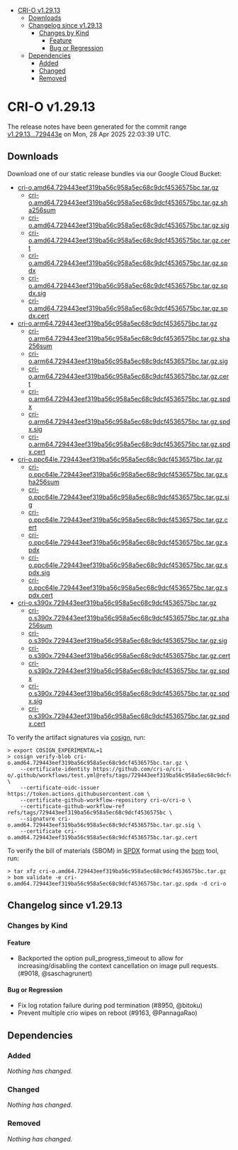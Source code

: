 - [CRI-O v1.29.13](#cri-o-v12913)
  - [Downloads](#downloads)
  - [Changelog since v1.29.13](#changelog-since-v12913)
    - [Changes by Kind](#changes-by-kind)
      - [Feature](#feature)
      - [Bug or Regression](#bug-or-regression)
  - [Dependencies](#dependencies)
    - [Added](#added)
    - [Changed](#changed)
    - [Removed](#removed)

# CRI-O v1.29.13

The release notes have been generated for the commit range
[v1.29.13...729443e](https://github.com/cri-o/cri-o/compare/v1.29.13...v1.29.13) on Mon, 28 Apr 2025 22:03:39 UTC.

## Downloads

Download one of our static release bundles via our Google Cloud Bucket:

- [cri-o.amd64.729443eef319ba56c958a5ec68c9dcf4536575bc.tar.gz](https://storage.googleapis.com/cri-o/artifacts/cri-o.amd64.729443eef319ba56c958a5ec68c9dcf4536575bc.tar.gz)
  - [cri-o.amd64.729443eef319ba56c958a5ec68c9dcf4536575bc.tar.gz.sha256sum](https://storage.googleapis.com/cri-o/artifacts/cri-o.amd64.729443eef319ba56c958a5ec68c9dcf4536575bc.tar.gz.sha256sum)
  - [cri-o.amd64.729443eef319ba56c958a5ec68c9dcf4536575bc.tar.gz.sig](https://storage.googleapis.com/cri-o/artifacts/cri-o.amd64.729443eef319ba56c958a5ec68c9dcf4536575bc.tar.gz.sig)
  - [cri-o.amd64.729443eef319ba56c958a5ec68c9dcf4536575bc.tar.gz.cert](https://storage.googleapis.com/cri-o/artifacts/cri-o.amd64.729443eef319ba56c958a5ec68c9dcf4536575bc.tar.gz.cert)
  - [cri-o.amd64.729443eef319ba56c958a5ec68c9dcf4536575bc.tar.gz.spdx](https://storage.googleapis.com/cri-o/artifacts/cri-o.amd64.729443eef319ba56c958a5ec68c9dcf4536575bc.tar.gz.spdx)
  - [cri-o.amd64.729443eef319ba56c958a5ec68c9dcf4536575bc.tar.gz.spdx.sig](https://storage.googleapis.com/cri-o/artifacts/cri-o.amd64.729443eef319ba56c958a5ec68c9dcf4536575bc.tar.gz.spdx.sig)
  - [cri-o.amd64.729443eef319ba56c958a5ec68c9dcf4536575bc.tar.gz.spdx.cert](https://storage.googleapis.com/cri-o/artifacts/cri-o.amd64.729443eef319ba56c958a5ec68c9dcf4536575bc.tar.gz.spdx.cert)
- [cri-o.arm64.729443eef319ba56c958a5ec68c9dcf4536575bc.tar.gz](https://storage.googleapis.com/cri-o/artifacts/cri-o.arm64.729443eef319ba56c958a5ec68c9dcf4536575bc.tar.gz)
  - [cri-o.arm64.729443eef319ba56c958a5ec68c9dcf4536575bc.tar.gz.sha256sum](https://storage.googleapis.com/cri-o/artifacts/cri-o.arm64.729443eef319ba56c958a5ec68c9dcf4536575bc.tar.gz.sha256sum)
  - [cri-o.arm64.729443eef319ba56c958a5ec68c9dcf4536575bc.tar.gz.sig](https://storage.googleapis.com/cri-o/artifacts/cri-o.arm64.729443eef319ba56c958a5ec68c9dcf4536575bc.tar.gz.sig)
  - [cri-o.arm64.729443eef319ba56c958a5ec68c9dcf4536575bc.tar.gz.cert](https://storage.googleapis.com/cri-o/artifacts/cri-o.arm64.729443eef319ba56c958a5ec68c9dcf4536575bc.tar.gz.cert)
  - [cri-o.arm64.729443eef319ba56c958a5ec68c9dcf4536575bc.tar.gz.spdx](https://storage.googleapis.com/cri-o/artifacts/cri-o.arm64.729443eef319ba56c958a5ec68c9dcf4536575bc.tar.gz.spdx)
  - [cri-o.arm64.729443eef319ba56c958a5ec68c9dcf4536575bc.tar.gz.spdx.sig](https://storage.googleapis.com/cri-o/artifacts/cri-o.arm64.729443eef319ba56c958a5ec68c9dcf4536575bc.tar.gz.spdx.sig)
  - [cri-o.arm64.729443eef319ba56c958a5ec68c9dcf4536575bc.tar.gz.spdx.cert](https://storage.googleapis.com/cri-o/artifacts/cri-o.arm64.729443eef319ba56c958a5ec68c9dcf4536575bc.tar.gz.spdx.cert)
- [cri-o.ppc64le.729443eef319ba56c958a5ec68c9dcf4536575bc.tar.gz](https://storage.googleapis.com/cri-o/artifacts/cri-o.ppc64le.729443eef319ba56c958a5ec68c9dcf4536575bc.tar.gz)
  - [cri-o.ppc64le.729443eef319ba56c958a5ec68c9dcf4536575bc.tar.gz.sha256sum](https://storage.googleapis.com/cri-o/artifacts/cri-o.ppc64le.729443eef319ba56c958a5ec68c9dcf4536575bc.tar.gz.sha256sum)
  - [cri-o.ppc64le.729443eef319ba56c958a5ec68c9dcf4536575bc.tar.gz.sig](https://storage.googleapis.com/cri-o/artifacts/cri-o.ppc64le.729443eef319ba56c958a5ec68c9dcf4536575bc.tar.gz.sig)
  - [cri-o.ppc64le.729443eef319ba56c958a5ec68c9dcf4536575bc.tar.gz.cert](https://storage.googleapis.com/cri-o/artifacts/cri-o.ppc64le.729443eef319ba56c958a5ec68c9dcf4536575bc.tar.gz.cert)
  - [cri-o.ppc64le.729443eef319ba56c958a5ec68c9dcf4536575bc.tar.gz.spdx](https://storage.googleapis.com/cri-o/artifacts/cri-o.ppc64le.729443eef319ba56c958a5ec68c9dcf4536575bc.tar.gz.spdx)
  - [cri-o.ppc64le.729443eef319ba56c958a5ec68c9dcf4536575bc.tar.gz.spdx.sig](https://storage.googleapis.com/cri-o/artifacts/cri-o.ppc64le.729443eef319ba56c958a5ec68c9dcf4536575bc.tar.gz.spdx.sig)
  - [cri-o.ppc64le.729443eef319ba56c958a5ec68c9dcf4536575bc.tar.gz.spdx.cert](https://storage.googleapis.com/cri-o/artifacts/cri-o.ppc64le.729443eef319ba56c958a5ec68c9dcf4536575bc.tar.gz.spdx.cert)
- [cri-o.s390x.729443eef319ba56c958a5ec68c9dcf4536575bc.tar.gz](https://storage.googleapis.com/cri-o/artifacts/cri-o.s390x.729443eef319ba56c958a5ec68c9dcf4536575bc.tar.gz)
  - [cri-o.s390x.729443eef319ba56c958a5ec68c9dcf4536575bc.tar.gz.sha256sum](https://storage.googleapis.com/cri-o/artifacts/cri-o.s390x.729443eef319ba56c958a5ec68c9dcf4536575bc.tar.gz.sha256sum)
  - [cri-o.s390x.729443eef319ba56c958a5ec68c9dcf4536575bc.tar.gz.sig](https://storage.googleapis.com/cri-o/artifacts/cri-o.s390x.729443eef319ba56c958a5ec68c9dcf4536575bc.tar.gz.sig)
  - [cri-o.s390x.729443eef319ba56c958a5ec68c9dcf4536575bc.tar.gz.cert](https://storage.googleapis.com/cri-o/artifacts/cri-o.s390x.729443eef319ba56c958a5ec68c9dcf4536575bc.tar.gz.cert)
  - [cri-o.s390x.729443eef319ba56c958a5ec68c9dcf4536575bc.tar.gz.spdx](https://storage.googleapis.com/cri-o/artifacts/cri-o.s390x.729443eef319ba56c958a5ec68c9dcf4536575bc.tar.gz.spdx)
  - [cri-o.s390x.729443eef319ba56c958a5ec68c9dcf4536575bc.tar.gz.spdx.sig](https://storage.googleapis.com/cri-o/artifacts/cri-o.s390x.729443eef319ba56c958a5ec68c9dcf4536575bc.tar.gz.spdx.sig)
  - [cri-o.s390x.729443eef319ba56c958a5ec68c9dcf4536575bc.tar.gz.spdx.cert](https://storage.googleapis.com/cri-o/artifacts/cri-o.s390x.729443eef319ba56c958a5ec68c9dcf4536575bc.tar.gz.spdx.cert)

To verify the artifact signatures via [cosign](https://github.com/sigstore/cosign), run:

```console
> export COSIGN_EXPERIMENTAL=1
> cosign verify-blob cri-o.amd64.729443eef319ba56c958a5ec68c9dcf4536575bc.tar.gz \
    --certificate-identity https://github.com/cri-o/cri-o/.github/workflows/test.yml@refs/tags/729443eef319ba56c958a5ec68c9dcf4536575bc \
    --certificate-oidc-issuer https://token.actions.githubusercontent.com \
    --certificate-github-workflow-repository cri-o/cri-o \
    --certificate-github-workflow-ref refs/tags/729443eef319ba56c958a5ec68c9dcf4536575bc \
    --signature cri-o.amd64.729443eef319ba56c958a5ec68c9dcf4536575bc.tar.gz.sig \
    --certificate cri-o.amd64.729443eef319ba56c958a5ec68c9dcf4536575bc.tar.gz.cert
```

To verify the bill of materials (SBOM) in [SPDX](https://spdx.org) format using the [bom](https://sigs.k8s.io/bom) tool, run:

```console
> tar xfz cri-o.amd64.729443eef319ba56c958a5ec68c9dcf4536575bc.tar.gz
> bom validate -e cri-o.amd64.729443eef319ba56c958a5ec68c9dcf4536575bc.tar.gz.spdx -d cri-o
```

## Changelog since v1.29.13

### Changes by Kind

#### Feature
 - Backported the option pull_progress_timeout to allow for increasing/disabling the context cancellation on image pull requests. (#9018, @saschagrunert)

#### Bug or Regression
 - Fix log rotation failure during pod termination (#8950, @bitoku)
 - Prevent multiple crio wipes on reboot (#9163, @PannagaRao)

## Dependencies

### Added
_Nothing has changed._

### Changed
_Nothing has changed._

### Removed
_Nothing has changed._
